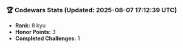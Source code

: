 ### 🏆 Codewars Stats (Updated: 2025-08-07 17:12:39 UTC)

- **Rank:** 8 kyu
- **Honor Points:** 3
- **Completed Challenges:** 1
